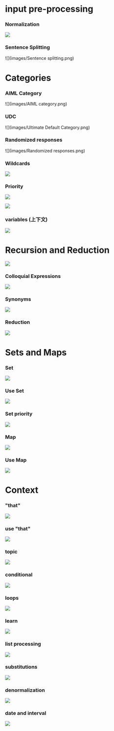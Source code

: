 # input pre-processing
### Normalization
![](images/Normalization.png)

### Sentence Splitting
![](images/Sentence splitting.png)

# Categories

### AIML Category
![](images/AIML category.png)

### UDC
![](images/Ultimate Default Category.png)

### Randomized responses
![](images/Randomized responses.png)

### Wildcards
![](images/Wildcards.png)

### Priority
![](images/Matching_Priority.png)

![](images/visual_priority.png)

### variables (上下文)
![](images/AIML_variables.png)

# Recursion and Reduction
![](images/Recursion_and_Reduction.png)

### Colloquial Expressions
![](images/Colloquial_expressions.png)

### Synonyms
![](images/Synonyms.png)

### Reduction
![](images/Reduction.png)

# Sets and Maps
### Set
![](images/AIML_Sets.png)

### Use Set
![](images/AIML_use_sets.png)

### Set priority
![](images/AIML_sets_priority.png)

### Map
![](images/AIML_maps.png)

### Use Map
![](images/AIML_use_maps.png)

# Context
### "that"
![](images/AIML_that.png)

### use "that"
![](images/AIML_use_that.png)

### topic
![](images/AIML_topic.png)

### conditional
![](images/AIML_Conditial.png)

### loops
![](images/AIML_loops.png)

### learn
![](images/AIML_learn.png)

### list processing
![](images/AIML_Processing.png)

### substitutions
![](images/AIML_Substitutions.png)

### denormalization
![](images/AIML_denormalization.png)

### date and interval
![](images/AIML_date_and_interval.png)
